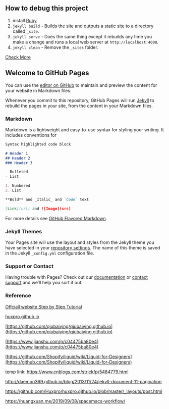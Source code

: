 ## How to debug this project
1. install [Ruby](https://www.ruby-lang.org/en/downloads/)
2. `jekyll build` - Builds the site and outputs a static site to a directory called `_site`.
3. `jekyll serve` - Does the same thing except it rebuilds any time you make a change and runs a local web server at `http://localhost:4000`.
4. `jekyll clean` - Remove the `_sites` folder.

[Check More](/jekyll/jekyll.html)


## Welcome to GitHub Pages

You can use the [editor on GitHub](https://github.com/OPIG/opig.github.io/edit/master/README.md) to maintain and preview the content for your website in Markdown files.

Whenever you commit to this repository, GitHub Pages will run [Jekyll](https://jekyllrb.com/) to rebuild the pages in your site, from the content in your Markdown files.

### Markdown

Markdown is a lightweight and easy-to-use syntax for styling your writing. It includes conventions for

```markdown
Syntax highlighted code block

# Header 1
## Header 2
### Header 3

- Bulleted
- List

1. Numbered
2. List

**Bold** and _Italic_ and `Code` text

[Link](url) and ![Image](src)
```

For more details see [GitHub Flavored Markdown](https://guides.github.com/features/mastering-markdown/).

### Jekyll Themes

Your Pages site will use the layout and styles from the Jekyll theme you have selected in your [repository settings](https://github.com/OPIG/opig.github.io/settings). The name of this theme is saved in the Jekyll `_config.yml` configuration file.

### Support or Contact

Having trouble with Pages? Check out our [documentation](https://help.github.com/categories/github-pages-basics/) or [contact support](https://github.com/contact) and we’ll help you sort it out.

### Reference
[Offciall website Step by Step Tutorial](https://jekyllrb.com/docs/step-by-step/10-deployment/)

[huxpro.github.io](huxpro.github.io)

[https://github.com/qiubaiying/qiubaiying.github.io](https://github.com/qiubaiying/qiubaiying.github.io)

[https://www.jianshu.com/p/c04475ba80e4](https://www.jianshu.com/p/c04475ba80e4)

[https://github.com/Shopify/liquid/wiki/Liquid-for-Designers](https://github.com/Shopify/liquid/wiki/Liquid-for-Designers)


temp link:
https://www.cnblogs.com/strick/p/5484779.html

http://daemon369.github.io/blog/2013/11/24/jekyll-document-11-pagination

https://github.com/Huxpro/huxpro.github.io/blob/master/_layouts/post.html

https://huangxuan.me/2019/09/08/spacemacs-workflow/
